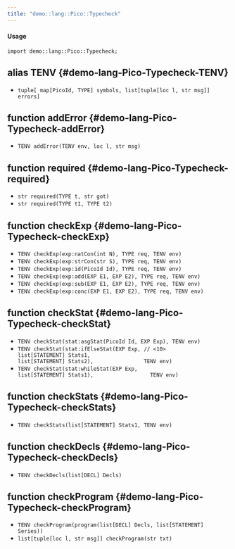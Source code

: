 ```yaml
---
title: "demo::lang::Pico::Typecheck"
---
```


#### Usage

`import demo::lang::Pico::Typecheck;`


## alias TENV {#demo-lang-Pico-Typecheck-TENV}

* `tuple[ map[PicoId, TYPE] symbols, list[tuple[loc l, str msg]] errors]`

## function addError {#demo-lang-Pico-Typecheck-addError}

* ``TENV addError(TENV env, loc l, str msg)``

## function required {#demo-lang-Pico-Typecheck-required}

* ``str required(TYPE t, str got)``
* ``str required(TYPE t1, TYPE t2)``

## function checkExp {#demo-lang-Pico-Typecheck-checkExp}

* ``TENV checkExp(exp:natCon(int N), TYPE req, TENV env)``
* ``TENV checkExp(exp:strCon(str S), TYPE req, TENV env)``
* ``TENV checkExp(exp:id(PicoId Id), TYPE req, TENV env)``
* ``TENV checkExp(exp:add(EXP E1, EXP E2), TYPE req, TENV env)``
* ``TENV checkExp(exp:sub(EXP E1, EXP E2), TYPE req, TENV env)``
* ``TENV checkExp(exp:conc(EXP E1, EXP E2), TYPE req, TENV env)``

## function checkStat {#demo-lang-Pico-Typecheck-checkStat}

* ``TENV checkStat(stat:asgStat(PicoId Id, EXP Exp), TENV env)``
* ``TENV checkStat(stat:ifElseStat(EXP Exp, // <10>                               list[STATEMENT] Stats1,                               list[STATEMENT] Stats2),                TENV env)``
* ``TENV checkStat(stat:whileStat(EXP Exp,                               list[STATEMENT] Stats1),                  TENV env)``

## function checkStats {#demo-lang-Pico-Typecheck-checkStats}

* ``TENV checkStats(list[STATEMENT] Stats1, TENV env)``

## function checkDecls {#demo-lang-Pico-Typecheck-checkDecls}

* ``TENV checkDecls(list[DECL] Decls)``

## function checkProgram {#demo-lang-Pico-Typecheck-checkProgram}

* ``TENV checkProgram(program(list[DECL] Decls, list[STATEMENT] Series))``
* ``list[tuple[loc l, str msg]] checkProgram(str txt)``

